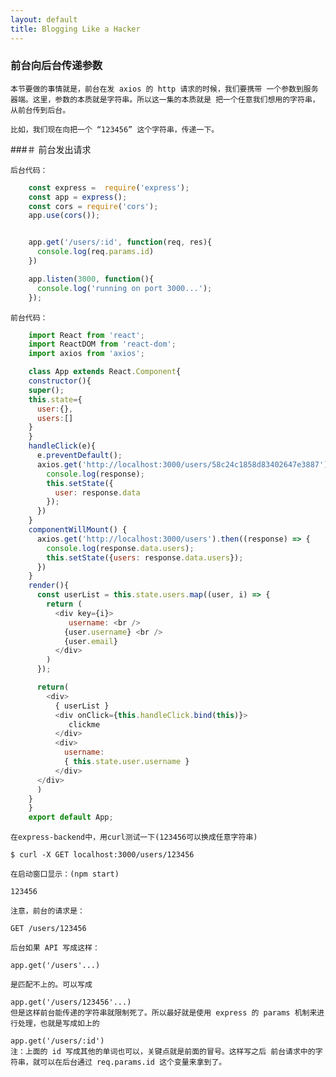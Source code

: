 ```yaml
---
layout: default
title: Blogging Like a Hacker
---
```


###  前台向后台传递参数

    本节要做的事情就是，前台在发 axios 的 http 请求的时候，我们要携带 一个参数到服务器端。这里，参数的本质就是字符串。所以这一集的本质就是 把一个任意我们想用的字符串，从前台传到后台。

    比如，我们现在向把一个 “123456” 这个字符串，传递一下。

###＃  前台发出请求

    后台代码：

```js
    const express =  require('express');
    const app = express();
    const cors = require('cors');
    app.use(cors());


    app.get('/users/:id', function(req, res){
      console.log(req.params.id)
    })

    app.listen(3000, function(){
      console.log('running on port 3000...');
    });
```

    前台代码：

```js
    import React from 'react';
    import ReactDOM from 'react-dom';
    import axios from 'axios';

    class App extends React.Component{
    constructor(){
    super();
    this.state={
      user:{},
      users:[]
    }
    }
    handleClick(e){
      e.preventDefault();
      axios.get('http://localhost:3000/users/58c24c1858d83402647e3887').then((response) => {
        console.log(response);
        this.setState({
          user: response.data
        });
      })
    }
    componentWillMount() {
      axios.get('http://localhost:3000/users').then((response) => {
        console.log(response.data.users);
        this.setState({users: response.data.users});
      })
    }
    render(){
      const userList = this.state.users.map((user, i) => {
        return (
          <div key={i}>
             username: <br />
            {user.username} <br />
            {user.email}
          </div>
        )
      });

      return(
        <div>
          { userList }
          <div onClick={this.handleClick.bind(this)}>
             clickme
          </div>
          <div>
            username:
            { this.state.user.username }
          </div>
      </div>
      )
    }
    }
    export default App;

```

    在express-backend中，用curl测试一下(123456可以换成任意字符串)

    $ curl -X GET localhost:3000/users/123456

    在启动窗口显示：(npm start)

    123456

    注意，前台的请求是：

    GET /users/123456

    后台如果 API 写成这样：

    app.get('/users'...)

    是匹配不上的。可以写成

    app.get('/users/123456'...)
    但是这样前台能传递的字符串就限制死了。所以最好就是使用 express 的 params 机制来进行处理，也就是写成如上的

    app.get('/users/:id')
    注：上面的 id 写成其他的单词也可以，关键点就是前面的冒号。这样写之后 前台请求中的字符串，就可以在后台通过 req.params.id 这个变量来拿到了。
